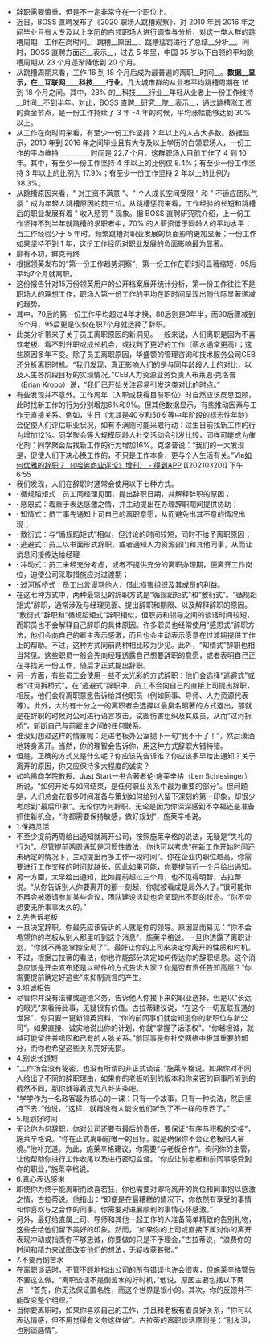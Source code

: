 - 辞职需要慎重，但是不一定非常守在一个职位上。
- 近日，BOSS 直聘发布了《2020 职场人跳槽观察》，对 2010 年到 2016 年之间毕业且有大专及以上学历的白领职场人进行调查与分析，对这一类人群的跳槽周期、工作在岗时间_、跳槽__原因__、跳槽惩罚进行了总结__分析__。同时，BOSS 直聘方面还__表示__，过去 5 年里，中国 35 岁以下白领的平均跳槽周期从 23 个月逐渐降低到 20 个月。
- 从跳槽周期来看，工作 16 到 18 个月后成为最普遍的离职__时间__。__数据__显示，在__互联网____科技____行业__，几大城市群的从业者平均跳槽周期在 16 到 18 个月之间。其中，23% 的__科技____行业__年轻从业者上一份工作维持__时间__不到半年。对此，BOSS 直聘__研究__院__表示__，通过跳槽涨工资的黄金节点，是一份工作持续了 3 年 -4 年的时候，平均涨幅能够达到 30% 以上。
- 从工作在岗时间来看，有至少一份工作坚持 2 年以上的人占大多数。数据显示，2010 年到 2016 年之间毕业且有大专及以上学历的白领职场人，一份工作的平均维持__________时间是 22.7 个月。这群职场人目前工作了 4 到 10 年。其中，有至少一份工作坚持 4 年以上的比例仅 8.4%；有至少一份工作坚持 3 年以上的比例为 17.9%；有至少一份工作坚持 2 年以上的比例为 38.3%。
- 从跳槽原因来看，" 对工资不满意 "、" 个人成长空间受限 " 和 " 不适应团队气氛 " 成为年轻人跳槽原因的前三位。从跳槽惩罚来看，工作经验的长短和跳槽后的职业发展有着 " 收入惩罚 " 现象。据 BOSS 直聘研究院介绍，上一份工作坚持不到半年就跳槽的求职者中，70% 的人薪资低于同龄人的平均水平；当工作经验少于 5 年时，频繁跳槽对职业发展的负面影响更加显著；一份工作如果坚持不到 1 年，这份工作经历对职业发展的负面影响最为显著。
- 靡有不初，鲜克有终
- 根据领英发布的“第一份工作趋势洞察”，第一份工作在职时间显著缩短，95后平均7个月就离职。
- 这份报告针对15万份领英用户的公开档案展开统计分析，第一份工作往往不是职场人的理想工作，职场人第一份工作的平均在职时间呈现出随代际显著递减的趋势。
- 其中，70后的第一份工作平均超过4年才换，80后则是3年半，而90后骤减到19个月，95后更是仅仅在职7个月就选择了辞职。
- 此类分析带来了关于员工离职原因的新洞见。一般来说，人们离职是因为不喜欢老板、看不到升职或成长机会，或找到了更好的工作（薪水通常更高）；这些原因多年不变。除了员工离职原因，华盛顿的管理咨询和技术服务公司CEB还分析离职时机。“我们发现，真正影响人们的是与同年龄段人士的对比，以及人生各阶段目标的实现情况。”CEB人力资源业务负责人布莱恩·克洛普（Brian Kropp）说，“我们已开始关注容易引发这类对比的时点。”
- 有些发现并不意外。工作周年（入职或获得目前职位）时自然应该反思回顾，此时找新工作的行为分别增加6%和9%。但其他数据显示，有些推动因素与工作无直接关系。例如，生日（尤其是40岁和50岁等中年阶段的标志性年龄）会促使人们评估职业状况，如有不满则可能采取行动：过生日前找新工作的行为增加12%。同学聚会等大规模同龄人社交活动会引发比较，同样可能成为催化剂：同学聚会后找新工作的行为增加16%。克洛普说：“我们的一大发现是，促使人们下决心换工作的，不只是工作本身，更与个人生活有关。”Via[如何优雅的辞职？（《哈佛商业评论》增刊） - 得到APP](https://www.dedao.cn/reader?id=bODoM61kAj9Rql84gzG5nVNZopXKY3DBOq0JLrBmEDv2QPMOyx7a6e1dbPQj2Zdm) [[20210320]] 下午6:55
- 我们发现，人们在辞职时通常会使用以下七种方式。
- · 循规蹈矩式：员工同经理见面，提出辞职日期，并解释辞职的原因；
- · 感恩式：着重于表达感激之情，并主动提出在办理辞职期间提供协助；
- · 知情式：员工事先通知上司自己的离职意愿，从而避免出其不意的情况出现；
- · 敷衍式：与“循规蹈矩式”相似，但讨论的时间较短，同时不给予离职原因；
- · 逃避式：员工以书面形式辞职，或者通知人力资源部门和其他同事，从而让消息间接传达给经理
- · 冲动式：员工未经充分考虑，或者不提供充分的离职办理期，便离开工作岗位，迫使公司采取措施应对过渡期；
- · 过河拆桥式：员工出言谩骂他人，借此损害组织及其成员的利益。
- 在这七种方式中，两种最常见的辞职方式是“循规蹈矩式”和“敷衍式”。“循规蹈矩式”辞职，通常涉及与经理见面、提出辞职和期限、以及解释辞职的原因。 “敷衍式”辞职和“循规蹈矩式”辞职相似，但职员和领导之间的谈话时间较短，而职员也不会解释自己辞职的具体原因。许多职员也经常使用“感恩式”辞职方法，他们会向自己的雇主表示感激，而且也会主动表示愿意在过渡期提供工作上的帮助。不过，这种方式同前两种相比较为少见。此外，“知情式”辞职也相当常见。这些职员一般会先向经理透露自己想要辞职的意愿，或者表明自己正在寻找另一份工作，随后才正式提出辞职。
- 另一方面，有些员工会使用一些不太光彩的方式辞职：他们会选择“逃避式”或者“过河拆桥式”。在“逃避式”辞职中，员工不会向自己的直接上司提出辞职，相反，他们会将离职意愿告诉给其他职员（例如同事、导师、人力资源代表等）。此外，大约有十分之一的离职者会选择以最臭名昭著的方式退出，那就是在辞职的时候对公司进行语言攻击，试图伤害组织及其成员，从而“过河拆桥”，斩断自己与前雇主之间的任何联系。
- 谁没幻想过这样的情景呢：走进老板办公室抛下一句“我不干了！”，然后潇洒地转身离开。当然，你的理智会告诉你，用这种方式辞职大错特错。
- 但是，正确的方式又是什么呢？你应该先告诉谁？你应该多早给出通知？关于离开的原因，你又应保持多大程度的诚实？
- 如哈佛商学院教授、Just Start一书合著者伦·施莱辛格（Len Schlesinger）所说，“如何开始与如何结束，是任何职业关系中最为重要的部分”。但问题是，人们总会花很多时间准备与策划如何给别人留下深刻的第一印象，却很少考虑到“最后印象”。无论你为何辞职，无论是因为你深深感到不幸福还是准备抓住新机会，“你都需要保持敏感，做好规划”，施莱辛格说。
- 1.保持灵活
- 不至少提前两周给出通知就离开公司，按照施莱辛格的说法，无疑是“失礼的行为”。尽管提前两周通知是习惯性做法，你也可以考虑“在新工作开始时间还未确定的情况下，主动提出再多工作一段时间”。你在企业内职位越高，你需要进行工作交接的时间就越长，因此如果可能，你要提前近一个月给出通知。
- 另一方面，太早给出通知，比如提前超过三个月，也不见得明智，古拉蒂说。“从你告诉别人你要离开的那一刻起，你就被看成是局外人了。”很可能你不再会被邀请参加某些会议，团队建设活动也会呈现出不同的状态。“你不会想要无所事事太久的。”
- 2.先告诉老板
- 一旦决定辞职，你最先应该告诉的人就是你的领导。原因显而易见：“你不会希望你的老板从别人那里听到这个消息”，施莱辛格说。一旦你透露了离职计划，“你就不再能掌控全局了”。最好让你的上司来决定你离开的性质和时机。
- 不过，根据古拉蒂的看法，你也许能部分决定如何传达你的辞职信息。这个消息应该是开会宣布还是以邮件的方式告诉大家？你是否有责任告知高层？“你需要提前确定好这些”来抑制流言的产生。
- 3.坦诚相告
- 尽管你并没有法律或道德义务，告诉他人你接下来的职业选择，但是以“长远的眼光”来看待此事，无疑很有价值。古拉蒂建议说，“在这个一切互联互通的世界”，你只要一更新领英资料，“你的前同事们就会知道你的新职位与新公司”。如果直接、诚实地说出你的计划，你就“掌握了话语权”。“你越坦诚，就越可能留住并巩固和已有的人脉关系。”前同事是你社交网络中极其重要的部分，而你也希望这些关系完好无损。
- 4.别说长道短
- “工作场合没有秘密，也没有所谓的非正式谈话，”施莱辛格说。如果你对不同人给出了不同的辞职理由，如果你的老板听到的版本和你亲密的同事所听到的截然不同，那你就等着成为八卦头条吧。
- “学学作为一名政客最为核心的一课：只有一个故事，只有一种说法，然后坚持下去，”他说，“这样，就再没有人能说他们听到了不一样的东西了。”
- 5.规划好时间
- 无论你为何辞职，你对公司还要有最后的责任，要保证“有序与积极的交接”，施莱辛格说。“你在正式离职前唯一的目标，就是确保你不会让老板陷入窘境。”他补充道。为此，施莱辛格建议，你需要“与老板合作”。询问你的主管，让他帮助你进行工作收尾以及进行密切监督。“你应让前老板和前同事感受到你的职业，”施莱辛格说。
- 6.真心表达感谢
- 即使你为终于能离职而欣喜若狂，你也需要对即将离开的岗位和同事抱以感激之情，古拉蒂说。他指出：“即便是在最糟糕的情况下，你依然有享受的事情和你喜欢与之合作的同事。你需要对进展顺利的事情心怀感激。”
- 另外，最好给直属上司、导师和其他一起工作的人准备简单精致的告别礼物，这些会给他们留下美好的印象。然而，“如果你的上司或直接下属对你的离开表现冲动或指责你不够忠诚，你要做的只是不予理会，”古拉蒂说，“浪费你的时间和精力来试图改变他们的想法，无疑收获甚微。”
- 7.不要再倒苦水
- 在离职谈话时，不管不顾地指出公司的所有错误也许会很爽，但施莱辛格警告不要这么做。“离职谈话不是倒苦水的好时机，”他说。原因主要包括以下两点：“首先，你无法保证匿名性，而这个世界是很小的。其次，你的反馈并不能改变整个组织。”
- 当你要离职时，如果你喜欢自己的工作，并且和老板有着良好关系，“你可以表达情感，但不用觉得有义务这样做”。古拉蒂的离职谈话原则是：“别发泄，也别谈感情”。
